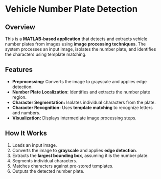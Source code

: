 # Vehicle Number Plate Detection  

## Overview  
This is a **MATLAB-based application** that detects and extracts vehicle number plates from images using **image processing techniques**. The system processes an input image, isolates the number plate, and identifies the characters using template matching.  

## Features  
- **Preprocessing:** Converts the image to grayscale and applies edge detection.  
- **Number Plate Localization:** Identifies and extracts the number plate region.  
- **Character Segmentation:** Isolates individual characters from the plate.  
- **Character Recognition:** Uses **template matching** to recognize letters and numbers.  
- **Visualization:** Displays intermediate image processing steps.
## How It Works  
1. Loads an input image.  
2. Converts the image to **grayscale** and applies **edge detection**.  
3. Extracts the **largest bounding box**, assuming it is the number plate.  
4. Segments individual characters.  
5. Matches characters against pre-stored templates.  
6. Outputs the detected number plate.  
